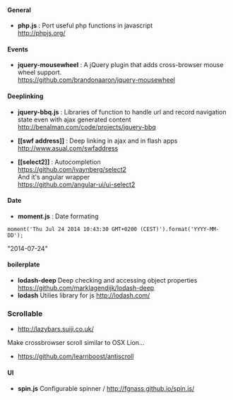 #### General 

* **php.js** : Port useful php functions in javascript   
http://phpjs.org/   

#### Events 

* **jquery-mousewheel** : A jQuery plugin that adds cross-browser mouse wheel support.   
https://github.com/brandonaaron/jquery-mousewheel

#### Deeplinking

* **jquery-bbq.js** : Libraries of function to handle url and record navigation state even with ajax generated content   
http://benalman.com/code/projects/jquery-bbq   

* **[[swf address]]** : Deep linking in ajax and in flash apps   
http://www.asual.com/swfaddress

* **[[select2]]** : Autocompletion     
https://github.com/ivaynberg/select2   
And it's angular wrapper   
https://github.com/angular-ui/ui-select2    

#### Date 

* **moment.js** : Date formating 
````
moment('Thu Jul 24 2014 10:43:30 GMT+0200 (CEST)').format('YYYY-MM-DD');
````
"2014-07-24"

#### boilerplate

* **lodash-deep** Deep checking and accessing object properties https://github.com/marklagendijk/lodash-deep
* **lodash** Utilies library for js http://lodash.com/ 

### Scrollable 

* http://lazybars.suiji.co.uk/

Make crossbrowser scroll similar to OSX Lion...
* https://github.com/learnboost/antiscroll

#### UI 
* **spin.js** Configurable spinner / http://fgnass.github.io/spin.js/